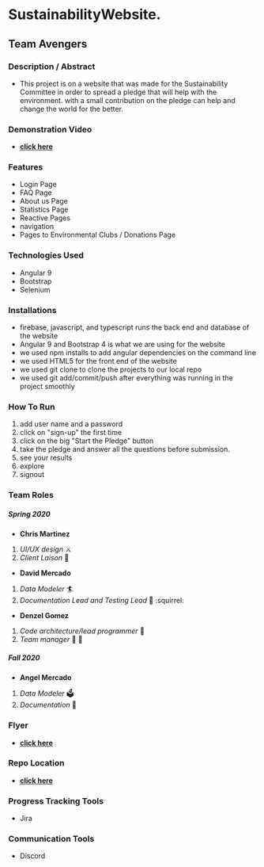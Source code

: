 
# SustainabilityWebsite.

## Team Avengers

### Description / Abstract
  - This project is on a website that was made for the Sustainability Committee in order to spread a pledge that
    will help with the environment. with a small contribution on the pledge can help and change the world for the
    better.

### Demonstration Video
 - [**click here**](https://www.youtube.com/watch?v=VRr0vG4C6y8&feature=youtu.be)

### Features
- Login Page
- FAQ Page
- About us Page
- Statistics Page
- Reactive Pages
- navigation
- Pages to Environmental Clubs / Donations Page

### Technologies Used
 - Angular 9
 - Bootstrap
 - Selenium

### Installations
- firebase, javascript, and typescript runs the back end and database of the website
- Angular 9 and Bootstrap 4 is what we are using for the website
- we used npm installs to add angular dependencies on the command line
- we used HTML5 for the front end of the website
- we used git clone to clone the projects to our local repo
- we used git add/commit/push after everything was running in the project smoothly

### How To Run
1. add user name and a password
2. click on "sign-up" the first time
3. click on the big "Start the Pledge" button
4. take the pledge and answer all the questions before submission.
5. see your results
6. explore
7. signout

### Team Roles

##### Spring 2020
* **Chris Martinez**
1. _UI/UX design_ :crossed_swords:
2. _Client Laison_ :tokyo_tower:

* **David Mercado**
1. _Data Modeler_ :surfer:
2. _Documentation Lead and Testing Lead_ :bookmark_tabs: :squirrel:

* **Denzel Gomez**
1. _Code architecture/lead programmer_ :hammer:
2. _Team manager_ :santa: :gift:

##### Fall 2020
* **Angel Mercado**
1. _Data Modeler_ :ballot_box:
2. _Documentation_ 	:bookmark_tabs:

### Flyer
- [**click here**](https://d1b10bmlvqabco.cloudfront.net/attach/k508k7w18w11xp/jqk0qn8fcs075r/k98q7cevb540/UntitledArtwork_1.pdf)

###  Repo Location
  - [**click here**](https://github.com/GGC-SD/SustainabilityWebsite)

###  Progress Tracking Tools
  - Jira

###   Communication Tools
  - Discord
